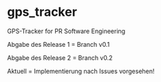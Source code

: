 # gps_tracker
GPS-Tracker for PR Software Engineering

Abgabe des Release 1 = Branch v0.1


Abgabe des Release 2 = Branch v0.2

Aktuell = Implementierung nach Issues vorgesehen!
